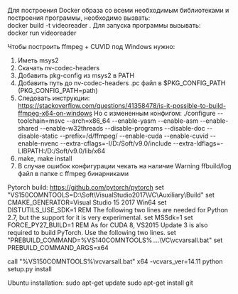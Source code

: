 Для построения Docker образа со всеми необходимым библиотеками и построения программы, необходимо вызвать: \
docker build -t videoreader .  Для запуска программы вызывать: \
docker run videoreader

Чтобы построить ffmpeg + CUVID под Windows нужно:
1) Иметь msys2
2) Скачать nv-codec-headers
3) Добавить pkg-config из msys2 в PATH
4) Добавить путь до nv-codec-headers .pc файл в $PKG_CONFIG_PATH (PKG_CONFIG_PATH=path)
5) Следовать инструкции: https://stackoverflow.com/questions/41358478/is-it-possible-to-build-ffmpeg-x64-on-windows
Но с измененным конфигом:
./configure --toolchain=msvc --arch=x86_64 --enable-yasm --enable-asm --enable-shared --enable-w32threads --disable-programs --disable-doc --disable-static --prefix=/d/ffmpeg/ --enable-cuda --enable-cuvid --enable-nvenc --extra-cflags=-I/D:/Soft/v9.0/include --extra-ldflags=-LIBPATH:/D:/Soft/v9.0/lib/x64
6) make, make install
7) В случае ошибок конфигурации чекать на наличие Warning ffbuild/log файл в папке с ffmpeg бинарниками

Pytorch build: https://github.com/pytorch/pytorch
set "VS150COMNTOOLS=D:\Soft\VisualStudio2017\VC\Auxiliary\Build"
set CMAKE_GENERATOR=Visual Studio 15 2017 Win64
set DISTUTILS_USE_SDK=1
REM The following two lines are needed for Python 2.7, but the support for it is very experimental.
set MSSdk=1
set FORCE_PY27_BUILD=1
REM As for CUDA 8, VS2015 Update 3 is also required to build PyTorch. Use the following two lines.
set "PREBUILD_COMMAND=%VS140COMNTOOLS%\..\..\VC\vcvarsall.bat"
set PREBUILD_COMMAND_ARGS=x64

call "%VS150COMNTOOLS%\vcvarsall.bat" x64 -vcvars_ver=14.11
python setup.py install

Ubuntu installation:
sudo apt-get update
sudo apt-get install git
